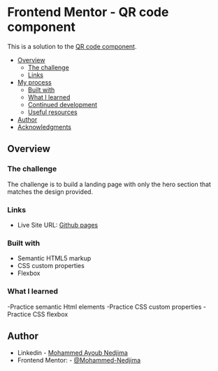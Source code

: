 # Frontend Mentor - QR code component

This is a solution to the [QR code component](https://www.frontendmentor.io/challenges/qr-code-component-iux_sIO_H).

- [Overview](#overview)
  - [The challenge](#the-challenge)
  - [Links](#links)
- [My process](#my-process)
  - [Built with](#built-with)
  - [What I learned](#what-i-learned)
  - [Continued development](#continued-development)
  - [Useful resources](#useful-resources)
- [Author](#author)
- [Acknowledgments](#acknowledgments)

## Overview

### The challenge

The challenge is to build a landing page with only the hero section that matches the design provided.

### Links

- Live Site URL: [Github pages](https://mohammed-nedjima.github.io/qr-code-component/)

### Built with

- Semantic HTML5 markup
- CSS custom properties
- Flexbox

### What I learned

-Practice semantic Html elements
-Practice CSS custom properties
-Practice CSS flexbox

## Author

- Linkedin - [Mohammed Ayoub Nedjima](https://www.linkedin.com/in/mohammed-ayoub-nedjima//profile/kaamiik)
- Frontend Mentor: - [@Mohammed-Nedjima](https://www.frontendmentor.io/profile/Mohammed-Nedjima)

